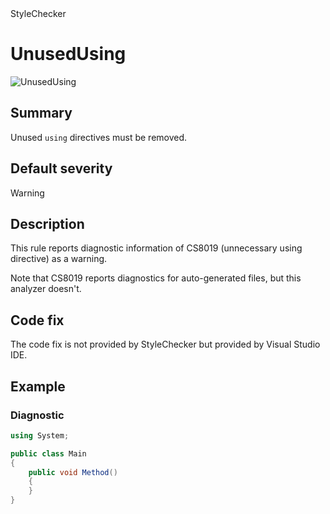<div class="project-logo">StyleChecker</div>
<div id="toc-level" data-values="H2,H3"></div>

# UnusedUsing

<div class="horizontal-scroll">

![UnusedUsing][fig-UnusedUsing]

</div>

## Summary

Unused `using` directives must be removed.

## Default severity

Warning

## Description

This rule reports diagnostic information of CS8019 (unnecessary using
directive) as a warning.

Note that CS8019 reports diagnostics for auto-generated files,
but this analyzer doesn't.

## Code fix

The code fix is not provided by StyleChecker but provided by Visual Studio IDE.

## Example

### Diagnostic

```csharp
using System;

public class Main
{
    public void Method()
    {
    }
}
```

[fig-UnusedUsing]:
  https://maroontress.github.io/StyleChecker/images/UnusedUsing.png
